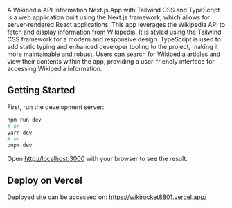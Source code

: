 
A Wikipedia API Information Next.js App with Tailwind CSS and TypeScript is a web application built using the Next.js framework, which allows for server-rendered React applications. This app leverages the Wikipedia API to fetch and display information from Wikipedia. It is styled using the Tailwind CSS framework for a modern and responsive design. TypeScript is used to add static typing and enhanced developer tooling to the project, making it more maintainable and robust. Users can search for Wikipedia articles and view their contents within the app, providing a user-friendly interface for accessing Wikipedia information.

## Getting Started

First, run the development server:

```bash
npm run dev
# or
yarn dev
# or
pnpm dev
```

Open [http://localhost:3000](http://localhost:3000) with your browser to see the result.

## Deploy on Vercel
Deployed site can be accessed on: https://wikirocket8801.vercel.app/
